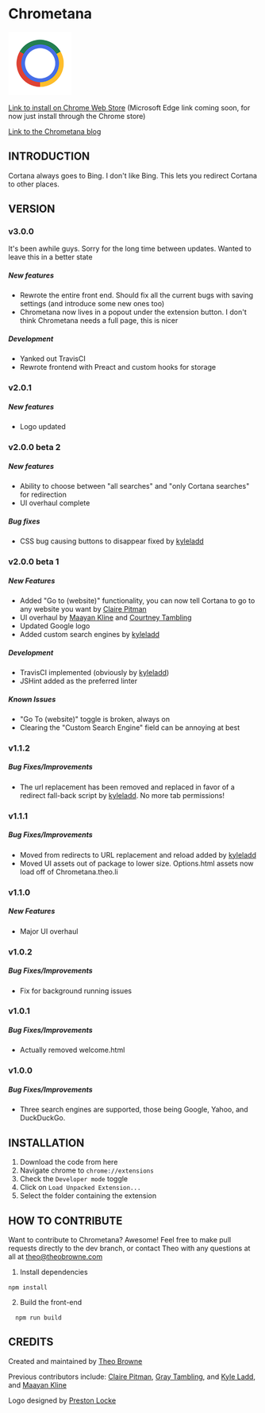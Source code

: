 # Chrometana

![Logo](images/logo-128.png)

[Link to install on Chrome Web Store](https://chrome.google.com/webstore/detail/kaicbfmipfpfpjmlbpejaoaflfdnabnc)
(Microsoft Edge link coming soon, for now just install through the Chrome store)

[Link to the Chrometana blog](http://Chrometana.Theo.li)

## INTRODUCTION

Cortana always goes to Bing. I don't like Bing. This lets you redirect Cortana to other places.

## VERSION

### v3.0.0

It's been awhile guys. Sorry for the long time between updates. Wanted to leave this in a better state

##### New features

- Rewrote the entire front end. Should fix all the current bugs with saving settings (and introduce some new ones too)
- Chrometana now lives in a popout under the extension button. I don't think Chrometana needs a full page, this is nicer

##### Development

- Yanked out TravisCI
- Rewrote frontend with Preact and custom hooks for storage

### v2.0.1

##### New features

- Logo updated

### v2.0.0 beta 2

##### New features

- Ability to choose between "all searches" and "only Cortana searches" for redirection
- UI overhaul complete

##### Bug fixes

- CSS bug causing buttons to disappear fixed by [kyleladd](https://github.com/kyleladd)

### v2.0.0 beta 1

##### New Features

- Added "Go to (website)" functionality, you can now tell Cortana to go to any website you want by [Claire Pitman](https://github.com/ClairePitman)
- UI overhaul by [Maayan Kline](https://github.com/mok8) and [Courtney Tambling](http://courtneytambling.com/)
- Updated Google logo
- Added custom search engines by [kyleladd](https://github.com/kyleladd)

##### Development

- TravisCI implemented (obviously by [kyleladd](https://github.com/kyleladd))
- JSHint added as the preferred linter

##### Known Issues

- "Go To (website)" toggle is broken, always on
- Clearing the "Custom Search Engine" field can be annoying at best

### v1.1.2

##### Bug Fixes/Improvements

- The url replacement has been removed and replaced in favor of a redirect fall-back script by [kyleladd](https://github.com/kyleladd). No more tab permissions!

### v1.1.1

##### Bug Fixes/Improvements

- Moved from redirects to URL replacement and reload added by [kyleladd](https://github.com/kyleladd)
- Moved UI assets out of package to lower size. Options.html assets now load off of Chrometana.theo.li

### v1.1.0

##### New Features

- Major UI overhaul

### v1.0.2

##### Bug Fixes/Improvements

- Fix for background running issues

### v1.0.1

##### Bug Fixes/Improvements

- Actually removed welcome.html

### v1.0.0

##### Bug Fixes/Improvements

- Three search engines are supported, those being Google, Yahoo, and DuckDuckGo.

## INSTALLATION

1. Download the code from here
2. Navigate chrome to `chrome://extensions`
3. Check the `Developer mode` toggle
4. Click on `Load Unpacked Extension...`
5. Select the folder containing the extension

## HOW TO CONTRIBUTE

Want to contribute to Chrometana? Awesome! Feel free to make pull requests directly to the dev branch, or contact Theo with any questions at all at <theo@theobrowne.com>

1. Install dependencies

```
npm install
```

2.  Build the front-end

```
  npm run build
```

## CREDITS

Created and maintained by [Theo Browne](http://www.t3.gg)

Previous contributors include: [Claire Pitman](https://github.com/ClairePitman), [Gray Tambling](https://github.com/the-graytest), and [Kyle Ladd](https://github.com/kyleladd), and [Maayan Kline](https://github.com/mok8)

Logo designed by [Preston Locke](https://github.com/Preston12321)
